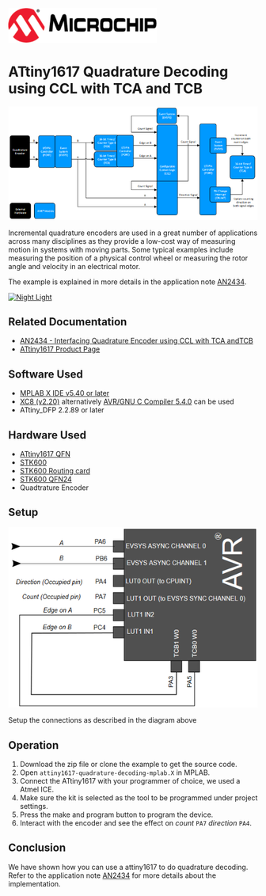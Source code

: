 <a href="https://www.microchip.com" rel="nofollow"><img src="images/microchip.png" alt="MCHP" width="300"/></a>

# ATtiny1617 Quadrature Decoding using CCL with TCA and TCB

<a><img src="images/diagram.png" alt="diagram" width="800"/></a>

Incremental quadrature encoders are used in a great number of applications across many disciplines as they provide a low-cost way of measuring motion in systems with moving parts. Some typical examples include measuring the position of a physical control wheel or measuring the rotor angle and velocity in an electrical motor.

The example is explained in more details in the application note [AN2434](http://ww1.microchip.com/downloads/en/Appnotes/Interf-Quad-Encoder-CCL-w-TCA-TCB-DS00002434C.pdf).

[![Night Light](https://img.youtube.com/vi/7nc8nTQA1Uo/0.jpg)](https://www.youtube.com/watch?v=7nc8nTQA1Uo)

## Related Documentation

- [AN2434 - Interfacing Quadrature Encoder using CCL with TCA andTCB](http://ww1.microchip.com/downloads/en/Appnotes/Interf-Quad-Encoder-CCL-w-TCA-TCB-DS00002434C.pdf)
- [ATtiny1617 Product Page](https://www.microchip.com/wwwproducts/en/ATtiny1617)

## Software Used

- [MPLAB X IDE v5.40 or later](https://www.microchip.com/mplab/mplab-x-ide)
- [XC8 (v2.20)](https://www.microchip.com/mplab/compilers) alternatively [AVR/GNU C Compiler 5.4.0](https://www.microchip.com/mplab/avr-support/avr-and-arm-toolchains-c-compilers) can be used
- ATtiny_DFP 2.2.89 or later

## Hardware Used

-  [ATtiny1617 QFN](https://www.microchip.com/wwwproducts/en/ATtiny1617)
-  [STK600](https://www.microchip.com/developmenttools/ProductDetails/ATSTK600)
-  [STK600 Routing card](https://www.microchip.com/DevelopmentTools/ProductDetails/atstk600-rc103)
-  [STK600 QFN24](https://www.microchip.com/developmenttools/ProductDetails/ATSTK600-SC62)
- Quadtrature Encoder

## Setup

![Circuit](images/circuit.png)

Setup the connections as described in the diagram above

## Operation

1. Download the zip file or clone the example to get the source code.
2. Open `attiny1617-quadrature-decoding-mplab.X` in MPLAB.
3. Connect the ATtiny1617 with your programmer of choice, we used a Atmel ICE.
4. Make sure the kit is selected as the tool to be programmed under project settings.
5. Press the make and program button to program the device.
6. Interact with the encoder and see the effect on *count* `PA7` *direction* `PA4`.

## Conclusion

We have shown how you can use a attiny1617 to do quadrature decoding. Refer to the application note [AN2434](http://ww1.microchip.com/downloads/en/Appnotes/Interf-Quad-Encoder-CCL-w-TCA-TCB-DS00002434C.pdf) for more details about the implementation.